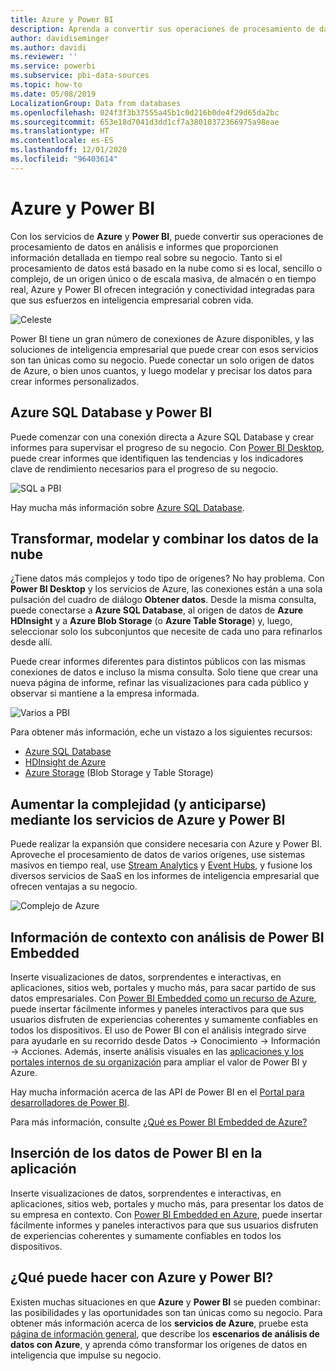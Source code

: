 ```yaml
---
title: Azure y Power BI
description: Aprenda a convertir sus operaciones de procesamiento de datos en análisis e informes que proporcionen información detallada en tiempo real sobre su negocio con Azure y Power BI.
author: davidiseminger
ms.author: davidi
ms.reviewer: ''
ms.service: powerbi
ms.subservice: pbi-data-sources
ms.topic: how-to
ms.date: 05/08/2019
LocalizationGroup: Data from databases
ms.openlocfilehash: 024f3f3b37555a45b1c0d216b0de4f29d65da2bc
ms.sourcegitcommit: 653e18d7041d3dd1cf7a38010372366975a98eae
ms.translationtype: HT
ms.contentlocale: es-ES
ms.lasthandoff: 12/01/2020
ms.locfileid: "96403614"
---
```

# <a name="azure-and-power-bi"></a>Azure y Power BI

Con los servicios de **Azure** y **Power BI**, puede convertir sus operaciones de procesamiento de datos en análisis e informes que proporcionen información detallada en tiempo real sobre su negocio. Tanto si el procesamiento de datos está basado en la nube como si es local, sencillo o complejo, de un origen único o de escala masiva, de almacén o en tiempo real, Azure y Power BI ofrecen integración y conectividad integradas para que sus esfuerzos en inteligencia empresarial cobren vida.

![Celeste](media/service-azure-and-power-bi/azure_1.png)

Power BI tiene un gran número de conexiones de Azure disponibles, y las soluciones de inteligencia empresarial que puede crear con esos servicios son tan únicas como su negocio. Puede conectar un solo origen de datos de Azure, o bien unos cuantos, y luego modelar y precisar los datos para crear informes personalizados.

## <a name="azure-sql-database-and-power-bi"></a>Azure SQL Database y Power BI

Puede comenzar con una conexión directa a Azure SQL Database y crear informes para supervisar el progreso de su negocio. Con [Power BI Desktop](../fundamentals/desktop-getting-started.md), puede crear informes que identifiquen las tendencias y los indicadores clave de rendimiento necesarios para el progreso de su negocio.

![SQL a PBI](media/service-azure-and-power-bi/azure_2_sqltopbi.png)

Hay mucha más información sobre [Azure SQL Database](https://azure.microsoft.com/services/sql-database/).

## <a name="transform-shape-and-merge-your-cloud-data"></a>Transformar, modelar y combinar los datos de la nube

¿Tiene datos más complejos y todo tipo de orígenes? No hay problema. Con **Power BI Desktop** y los servicios de Azure, las conexiones están a una sola pulsación del cuadro de diálogo **Obtener datos**. Desde la misma consulta, puede conectarse a **Azure SQL Database**, al origen de datos de **Azure HDInsight** y a **Azure Blob Storage** (o **Azure Table Storage**) y, luego, seleccionar solo los subconjuntos que necesite de cada uno para refinarlos desde allí.

Puede crear informes diferentes para distintos públicos con las mismas conexiones de datos e incluso la misma consulta. Solo tiene que crear una nueva página de informe, refinar las visualizaciones para cada público y observar si mantiene a la empresa informada.

![Varios a PBI](media/service-azure-and-power-bi/azure_3_multipletopbi.png)

Para obtener más información, eche un vistazo a los siguientes recursos:

* [Azure SQL Database](https://azure.microsoft.com/services/sql-database/)
* [HDInsight de Azure](https://azure.microsoft.com/services/hdinsight/)
* [Azure Storage](https://azure.microsoft.com/services/storage/) (Blob Storage y Table Storage)

## <a name="get-complex-and-ahead-using-azure-services-and-power-bi"></a>Aumentar la complejidad (y anticiparse) mediante los servicios de Azure y Power BI

Puede realizar la expansión que considere necesaria con Azure y Power BI. Aproveche el procesamiento de datos de varios orígenes, use sistemas masivos en tiempo real, use [Stream Analytics](https://azure.microsoft.com/services/stream-analytics/) y [Event Hubs](https://azure.microsoft.com/services/event-hubs/), y fusione los diversos servicios de SaaS en los informes de inteligencia empresarial que ofrecen ventajas a su negocio.

![Complejo de Azure](media/service-azure-and-power-bi/azure_4_complex.png)

## <a name="context-insights-with-power-bi-embedded-analytics"></a>Información de contexto con análisis de Power BI Embedded

Inserte visualizaciones de datos, sorprendentes e interactivas, en aplicaciones, sitios web, portales y mucho más, para sacar partido de sus datos empresariales. Con [Power BI Embedded como un recurso de Azure](https://azure.microsoft.com/services/power-bi-embedded/), puede insertar fácilmente informes y paneles interactivos para que sus usuarios disfruten de experiencias coherentes y sumamente confiables en todos los dispositivos.  El uso de Power BI con el análisis integrado sirve para ayudarle en su recorrido desde Datos -> Conocimiento -> Información -> Acciones.  Además, inserte análisis visuales en las [aplicaciones y los portales internos de su organización](https://powerbi.microsoft.com/developers/embedded-analytics/organization/) para ampliar el valor de Power BI y Azure.

Hay mucha información acerca de las API de Power BI en el [Portal para desarrolladores de Power BI](https://dev.powerbi.com).

Para más información, consulte [¿Qué es Power BI Embedded de Azure?](../developer/embedded/azure-pbie-what-is-power-bi-embedded.md)

## <a name="embed-your-power-bi-data-within-your-app"></a>Inserción de los datos de Power BI en la aplicación

Inserte visualizaciones de datos, sorprendentes e interactivas, en aplicaciones, sitios web, portales y mucho más, para presentar los datos de su empresa en contexto. Con [Power BI Embedded en Azure](https://azure.microsoft.com/services/power-bi-embedded/), puede insertar fácilmente informes y paneles interactivos para que sus usuarios disfruten de experiencias coherentes y sumamente confiables en todos los dispositivos.

## <a name="what-could-you-do-with-azure-and-power-bi"></a>¿Qué puede hacer con Azure y Power BI?

Existen muchas situaciones en que **Azure** y **Power BI** se pueden combinar: las posibilidades y las oportunidades son tan únicas como su negocio. Para obtener más información acerca de los **servicios de Azure**, pruebe esta [página de información general](/azure/machine-learning/team-data-science-process/plan-your-environment), que describe los **escenarios de análisis de datos con Azure**, y aprenda cómo transformar los orígenes de datos en inteligencia que impulse su negocio.